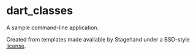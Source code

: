 # dart_classes

A sample command-line application.

Created from templates made available by Stagehand under a BSD-style
[license](https://github.com/dart-lang/stagehand/blob/master/LICENSE).
